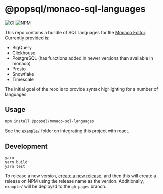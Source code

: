 # @popsql/monaco-sql-languages

[![CI](https://github.com/popsql/monaco-sql-languages/actions/workflows/ci.yml/badge.svg?branch=main&event=push)](https://github.com/popsql/monaco-sql-languages/actions/workflows/ci.yml)
[![NPM](https://img.shields.io/npm/v/@popsql/monaco-sql-languages)](https://www.npmjs.com/package/@popsql/monaco-sql-languages)

This repo contains a bundle of SQL languages for the
[Monaco Editor](https://microsoft.github.io/monaco-editor/). Currently provided is:

* BigQuery
* Clickhouse
* PostgreSQL (has functions added in newer versions than available in monaco)
* Presto
* Snowflake
* Timescale

The initial goal of the repo is to provide syntax highlighting for a number of languages.

## Usage

```bash
npm install @popsql/monaco-sql-languages
```

See the [`example/`](example/README.md) folder on integrating this project with react.

## Development

```
yarn
yarn build
yarn test
```

To release a new version, [create a new release](https://docs.github.com/en/repositories/releasing-projects-on-github/managing-releases-in-a-repository#creating-a-release), and then this will create a release
on NPM using the release name as the version. Additionally, `example/` will be deployed
to the `gh-pages` branch.
